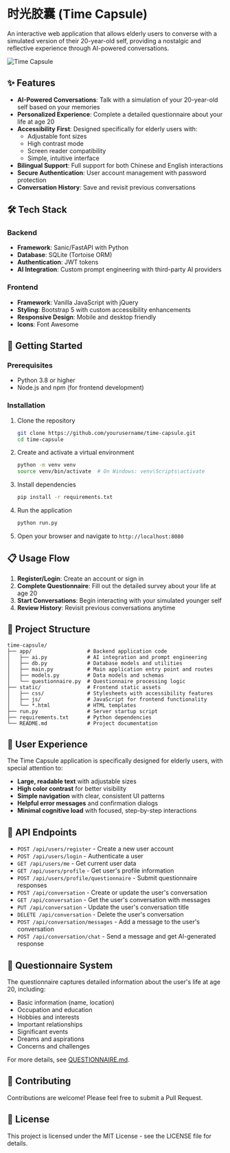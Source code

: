 # 时光胶囊 (Time Capsule)

An interactive web application that allows elderly users to converse with a simulated version of their 20-year-old self, providing a nostalgic and reflective experience through AI-powered conversations.

![Time Capsule](https://placehold.co/800x400/ffc107/212529?text=时光胶囊)

## ✨ Features

- **AI-Powered Conversations**: Talk with a simulation of your 20-year-old self based on your memories
- **Personalized Experience**: Complete a detailed questionnaire about your life at age 20
- **Accessibility First**: Designed specifically for elderly users with:
  - Adjustable font sizes
  - High contrast mode
  - Screen reader compatibility
  - Simple, intuitive interface
- **Bilingual Support**: Full support for both Chinese and English interactions
- **Secure Authentication**: User account management with password protection
- **Conversation History**: Save and revisit previous conversations

## 🛠️ Tech Stack

### Backend
- **Framework**: Sanic/FastAPI with Python
- **Database**: SQLite (Tortoise ORM)
- **Authentication**: JWT tokens
- **AI Integration**: Custom prompt engineering with third-party AI providers

### Frontend
- **Framework**: Vanilla JavaScript with jQuery
- **Styling**: Bootstrap 5 with custom accessibility enhancements
- **Responsive Design**: Mobile and desktop friendly
- **Icons**: Font Awesome

## 🚀 Getting Started

### Prerequisites
- Python 3.8 or higher
- Node.js and npm (for frontend development)

### Installation

1. Clone the repository
   ```bash
   git clone https://github.com/yourusername/time-capsule.git
   cd time-capsule
   ```

2. Create and activate a virtual environment
   ```bash
   python -m venv venv
   source venv/bin/activate  # On Windows: venv\Scripts\activate
   ```

3. Install dependencies
   ```bash
   pip install -r requirements.txt
   ```

4. Run the application
   ```bash
   python run.py
   ```

5. Open your browser and navigate to `http://localhost:8080`

## 📋 Usage Flow

1. **Register/Login**: Create an account or sign in
2. **Complete Questionnaire**: Fill out the detailed survey about your life at age 20
3. **Start Conversations**: Begin interacting with your simulated younger self
4. **Review History**: Revisit previous conversations anytime

## 🧩 Project Structure

```
time-capsule/
├── app/                  # Backend application code
│   ├── ai.py             # AI integration and prompt engineering
│   ├── db.py             # Database models and utilities
│   ├── main.py           # Main application entry point and routes
│   ├── models.py         # Data models and schemas
│   └── questionnaire.py  # Questionnaire processing logic
├── static/               # Frontend static assets
│   ├── css/              # Stylesheets with accessibility features
│   ├── js/               # JavaScript for frontend functionality
│   └── *.html            # HTML templates
├── run.py                # Server startup script
├── requirements.txt      # Python dependencies
└── README.md             # Project documentation
```

## 👥 User Experience

The Time Capsule application is specifically designed for elderly users, with special attention to:

- **Large, readable text** with adjustable sizes
- **High color contrast** for better visibility
- **Simple navigation** with clear, consistent UI patterns
- **Helpful error messages** and confirmation dialogs
- **Minimal cognitive load** with focused, step-by-step interactions

## 🔗 API Endpoints

- `POST /api/users/register` - Create a new user account
- `POST /api/users/login` - Authenticate a user
- `GET /api/users/me` - Get current user data
- `GET /api/users/profile` - Get user's profile information
- `POST /api/users/profile/questionnaire` - Submit questionnaire responses
- `POST /api/conversation` - Create or update the user's conversation
- `GET /api/conversation` - Get the user's conversation with messages
- `PUT /api/conversation` - Update the user's conversation title
- `DELETE /api/conversation` - Delete the user's conversation
- `POST /api/conversation/messages` - Add a message to the user's conversation
- `POST /api/conversation/chat` - Send a message and get AI-generated response

## 📝 Questionnaire System

The questionnaire captures detailed information about the user's life at age 20, including:

- Basic information (name, location)
- Occupation and education
- Hobbies and interests
- Important relationships
- Significant events
- Dreams and aspirations
- Concerns and challenges

For more details, see [QUESTIONNAIRE.md](QUESTIONNAIRE.md).

## 🤝 Contributing

Contributions are welcome! Please feel free to submit a Pull Request.

## 📄 License

This project is licensed under the MIT License - see the LICENSE file for details. 